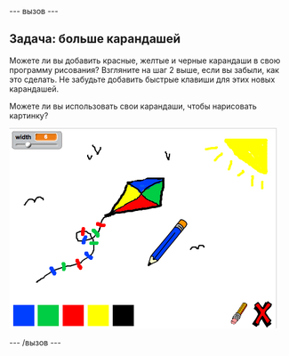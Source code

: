 \--- вызов \---

## Задача: больше карандашей

Можете ли вы добавить красные, желтые и черные карандаши в свою программу рисования? Взгляните на шаг 2 выше, если вы забыли, как это сделать. Не забудьте добавить быстрые клавиши для этих новых карандашей.

Можете ли вы использовать свои карандаши, чтобы нарисовать картинку?

![Скриншот](images/paint-final.png)

\--- /вызов \---